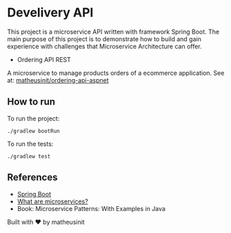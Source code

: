 # Develivery API

This project is a microservice API written with framework Spring Boot. The main purpose of this project is to 
demonstrate how to build and gain experience with challenges that Microservice Architecture can offer.

 - Ordering API REST

  A microservice to manage products orders of a ecommerce application. See at: [matheusinit/ordering-api-aspnet](https://github.com/matheusinit/ordering-api-aspnet)

## How to run

To run the project:

    ./gradlew bootRun

To run the tests:
    
    ./gradlew test

## References

 - [Spring Boot](https://spring.io/guides/gs/spring-boot/)
 - [What are microservices?](https://microservices.io/index.html)
 - Book: Microservice Patterns: With Examples in Java

 Built with :heart: by matheusinit

